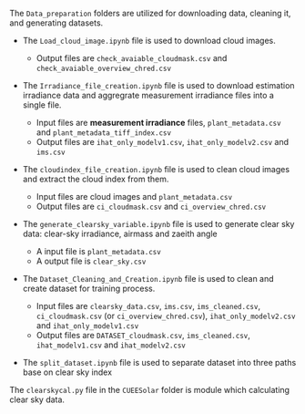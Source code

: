 The <code>Data_preparation</code> folders are utilized for downloading data, cleaning it, and generating datasets.  

- The <code>Load_cloud_image.ipynb</code> file is used to download cloud images.
  - Output files are <code>check_avaiable_cloudmask.csv</code> and <code>check_avaiable_overview_chred.csv</code>
 
- The <code>Irradiance_file_creation.ipynb</code> file is used to download estimation irradiance data and aggregrate measurement irradiance files into a single file.
  - Input files are **measurement irradiance** files, <code>plant_metadata.csv</code> and <code>plant_metadata_tiff_index.csv</code>
  - Output files are <code>ihat_only_modelv1.csv</code>, <code>ihat_only_modelv2.csv</code> and <code>ims.csv</code>
  
- The <code>cloudindex_file_creation.ipynb</code> file is used to clean cloud images and extract the cloud index from them.
  - Input files are cloud images and <code>plant_metadata.csv</code>
  - Output files are <code>ci_cloudmask.csv</code> and <code>ci_overview_chred.csv</code>

- The <code>generate_clearsky_variable.ipynb</code> file is used to generate clear sky data: clear-sky irradiance, airmass and zaeith angle
  - A input file is <code>plant_metadata.csv</code>
  - A output file is <code>clear_sky.csv</code>

- The <code>Dataset_Cleaning_and_Creation.ipynb</code> file is used to clean and create dataset for training process.
  - Input files are <code>clearsky_data.csv</code>, <code>ims.csv</code>, <code>ims_cleaned.csv</code>, <code>ci_cloudmask.csv</code> (or <code>ci_overview_chred.csv</code>), <code>ihat_only_modelv2.csv</code> and <code>ihat_only_modelv1.csv</code>
  - Output files are <code>DATASET_cloudmask.csv</code>, <code>ims_cleaned.csv</code>, <code>ihat_modelv1.csv</code> and <code>ihat_modelv2.csv</code>

- The <code>split_dataset.ipynb</code> file is used to separate dataset into three paths base on clear sky index


The <code>clearskycal.py</code> file in the <code>CUEESolar</code> folder is module which calculating clear sky data.

